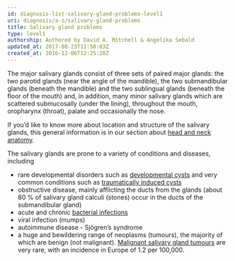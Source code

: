 ```yaml
---
id: diagnosis-list-salivary-gland-problems-level1
uri: diagnosis/a-z/salivary-gland-problems
title: Salivary gland problems
type: level1
authorship: Authored by David A. Mitchell & Angelika Sebald
updated_at: 2017-08-23T11:58:03Z
created_at: 2016-12-06T12:25:28Z
---
```


<p>The major salivary glands consist of three sets of paired major
    glands: the two parotid glands (near the angle of the mandible),
    the two submandibular glands (beneath the mandible) and the
    two sublingual glands (beneath the floor of the mouth) and,
    in addition, many minor salivary glands which are scattered
    submucosally (under the lining), throughout the mouth, oropharynx
    (throat), palate and occasionally the nose.</p>
<aside>
    <p>If you’d like to know more about location and structure of
        the salivary glands, this general information is in our
        section about <a href="/diagnosis/anatomy">head and neck anatomy</a>.</p>
</aside>
<p>The salivary glands are prone to a variety of conditions and
    diseases, including</p>
<ul>
    <li>rare developmental disorders such as <a href="/diagnosis/a-z/cyst">developmental cysts</a>        and very common conditions such as <a href="/diagnosis/a-z/cyst">traumatically induced cysts</a></li>
    <li>obstructive disease, mainly afflicting the ducts from the
        glands (about 80 % of salivary gland calculi (stones)
        occur in the ducts of the submandibular gland)</li>
    <li>acute and chronic <a href="/diagnosis/a-z/infection">bacterial infections</a></li>
    <li>viral infection (mumps)</li>
    <li>autoimmune disease - Sjögren’s syndrome</li>
    <li>a huge and bewildering range of neoplasms (tumours), the
        majority of which are benign (not malignant). <a href="/diagnosis/a-z/cancer/salivary-gland">Malignant salivary gland tumours</a>        are very rare, with an incidence in Europe of 1.2 per
        100,000.</li>
</ul>
